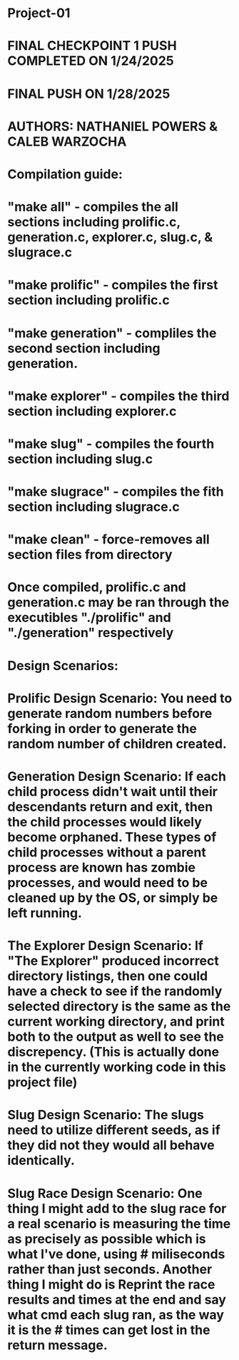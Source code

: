 # Project-01
# FINAL CHECKPOINT 1 PUSH COMPLETED ON 1/24/2025
# FINAL PUSH ON 1/28/2025
# AUTHORS: NATHANIEL POWERS & CALEB WARZOCHA
#
#
# Compilation guide: 
# "make all" - compiles the all sections including prolific.c, generation.c, explorer.c, slug.c, & slugrace.c
#
# "make prolific" - compiles the first section including prolific.c
#
# "make generation" - compliles the second section including generation.
#
# "make explorer" - compiles the third section including explorer.c
#
# "make slug" - compiles the fourth section including slug.c
#
# "make slugrace" - compiles the fith section including slugrace.c
#
# "make clean" - force-removes all section files from directory
#
# Once compiled, prolific.c and generation.c may be ran through the executibles "./prolific" and "./generation" respectively
#
# Design Scenarios:
#
# Prolific Design Scenario: You need to generate random numbers before forking in order to generate the random number of children created.
# 
# Generation Design Scenario: If each child process didn't wait until their descendants return and exit, then the child processes would likely become orphaned. These types of child processes without a parent process are known has zombie processes, and would need to be cleaned up by the OS, or simply be left running.
#
# The Explorer Design Scenario: If "The Explorer" produced incorrect directory listings, then one could have a check to see if the randomly selected directory is the same as the current working directory, and print both to the output as well to see the discrepency. (This is actually done in the currently working code in this project file)
#
# Slug Design Scenario: The slugs need to utilize different seeds, as if they did not they would all behave identically.
#
# Slug Race Design Scenario: One thing I might add to the slug race for a real scenario is measuring the time as precisely as possible which is what I've done, using # miliseconds rather than just seconds. Another thing I might do is Reprint the race results and times at the end and say what cmd each slug ran, as the way it is the # times can get lost in the return message.